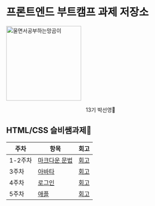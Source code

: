 # 프론트엔드 부트캠프 과제 저장소

 <img src="./assets/images/yurang.jpg" alt="울면서공부하는망곰이" width="200" height="200" >
<p style="text-align:center;">
13기 박선영🐥
</p>

## HTML/CSS 슬비쌤과제💜
| 주차   | 항목         | 회고                        |
|--------|--------------|-----------------------------|
| 1-2주차 | [마크다운 문법](./src/md/markdown.md) | [회고](./src/md/retrospect.md) |
| 3주차  | [아바타](./src/avatars/) | [회고](./src/avatars/avatars.md) |
| 4주차  | [로그인](./src/login) | [회고](./src/login/login.md) |
| 5주차  | [애플](./src/apple) | [회고](./src/apple/apple.md) |
